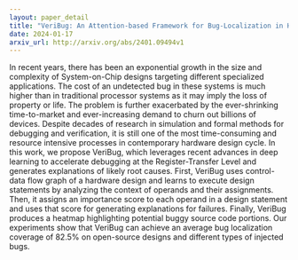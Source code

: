 ```yaml
---
layout: paper_detail
title: "VeriBug: An Attention-based Framework for Bug-Localization in Hardware Designs"
date: 2024-01-17
arxiv_url: http://arxiv.org/abs/2401.09494v1
---
```


In recent years, there has been an exponential growth in the size and complexity of System-on-Chip designs targeting different specialized applications. The cost of an undetected bug in these systems is much higher than in traditional processor systems as it may imply the loss of property or life. The problem is further exacerbated by the ever-shrinking time-to-market and ever-increasing demand to churn out billions of devices. Despite decades of research in simulation and formal methods for debugging and verification, it is still one of the most time-consuming and resource intensive processes in contemporary hardware design cycle. In this work, we propose VeriBug, which leverages recent advances in deep learning to accelerate debugging at the Register-Transfer Level and generates explanations of likely root causes. First, VeriBug uses control-data flow graph of a hardware design and learns to execute design statements by analyzing the context of operands and their assignments. Then, it assigns an importance score to each operand in a design statement and uses that score for generating explanations for failures. Finally, VeriBug produces a heatmap highlighting potential buggy source code portions. Our experiments show that VeriBug can achieve an average bug localization coverage of 82.5% on open-source designs and different types of injected bugs.
